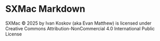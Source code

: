 # SXMac Markdown

SXMac © 2025 by Ivan Koskov (aka Evan Matthew) is licensed under Creative Commons Attribution-NonCommercial 4.0 International Public License

